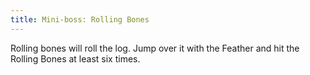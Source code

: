 ```yaml
---
title: Mini-boss: Rolling Bones
---
```


Rolling bones will roll the log. Jump over it with the Feather and hit the Rolling Bones at least six times.
